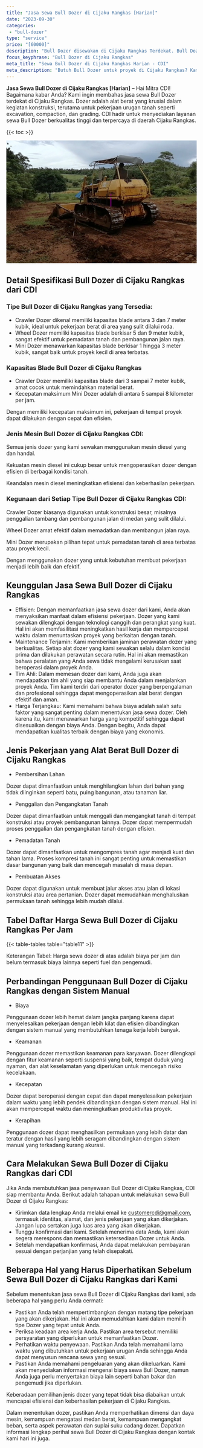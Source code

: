 ```yaml
---
title: "Jasa Sewa Bull Dozer di Cijaku Rangkas [Harian]"
date: "2023-09-30"
categories:
 - "bull-dozer"
type: "service"
price: "[60000]"
description: "Bull Dozer disewakan di Cijaku Rangkas Terdekat. Bull Dozer unggulan untuk kebutuhan proyek konstruksi dengan performa superior. Segera konsultasikan kebutuhan Anda."
focus_keyphrase: "Bull Dozer di Cijaku Rangkas"
meta_title: "Sewa Bull Dozer di Cijaku Rangkas Harian - CDI"
meta_description: "Butuh Bull Dozer untuk proyek di Cijaku Rangkas? Kami adalah solusi tepat dengan penawaran terbaik. Dapatkan penawaran sekarang."
---
```


**Jasa Sewa Bull Dozer di Cijaku Rangkas [Harian]** – Hai Mitra CDI! Bagaimana kabar Anda? Kami ingin membahas jasa sewa Bull Dozer terdekat di Cijaku Rangkas. Dozer adalah alat berat yang krusial dalam kegiatan konstruksi, terutama untuk pekerjaan urugan tanah seperti excavation, compaction, dan grading. CDI hadir untuk menyediakan layanan sewa Bull Dozer berkualitas tinggi dan terpercaya di daerah Cijaku Rangkas.

{{< toc >}}

![Jasa Sewa Bull Dozer di Cijaku Rangkas [Harian]](/images/bull-dozer/bull-dozer-31.jpg)

## Detail Spesifikasi Bull Dozer di Cijaku Rangkas dari CDI

### Tipe Bull Dozer di Cijaku Rangkas yang Tersedia:

*   Crawler Dozer dikenal memiliki kapasitas blade antara 3 dan 7 meter kubik, ideal untuk pekerjaan berat di area yang sulit dilalui roda.
*   Wheel Dozer memiliki kapasitas blade berkisar 5 dan 9 meter kubik, sangat efektif untuk pemadatan tanah dan pembangunan jalan raya.
*   Mini Dozer menawarkan kapasitas blade berkisar 1 hingga 3 meter kubik, sangat baik untuk proyek kecil di area terbatas.

### Kapasitas Blade Bull Dozer di Cijaku Rangkas

*   Crawler Dozer memiliki kapasitas blade dari 3 sampai 7 meter kubik, amat cocok untuk memindahkan material berat.
*   Kecepatan maksimum Mini Dozer adalah di antara 5 sampai 8 kilometer per jam.

Dengan memiliki kecepatan maksimum ini, pekerjaan di tempat proyek dapat dilakukan dengan cepat dan efisien.

### Jenis Mesin Bull Dozer di Cijaku Rangkas CDI:

Semua jenis dozer yang kami sewakan menggunakan mesin diesel yang dan handal.

Kekuatan mesin diesel ini cukup besar untuk mengoperasikan dozer dengan efisien di berbagai kondisi tanah.

Keandalan mesin diesel meningkatkan efisiensi dan keberhasilan pekerjaan.

### Kegunaan dari Setiap Tipe Bull Dozer di Cijaku Rangkas CDI:

Crawler Dozer biasanya digunakan untuk konstruksi besar, misalnya penggalian tambang dan pembangunan jalan di medan yang sulit dilalui.

Wheel Dozer amat efektif dalam memadatkan dan membangun jalan raya.

Mini Dozer merupakan pilihan tepat untuk pemadatan tanah di area terbatas atau proyek kecil.

Dengan menggunakan dozer yang untuk kebutuhan membuat pekerjaan menjadi lebih baik dan efektif.

## Keunggulan Jasa Sewa Bull Dozer di Cijaku Rangkas

*   Effisien: Dengan memanfaatkan jasa sewa dozer dari kami, Anda akan menyaksikan manfaat dalam efisiensi pekerjaan. Dozer yang kami sewakan dilengkapi dengan teknologi canggih dan perangkat yang kuat. Hal ini akan memfasilitasi meningkatkan hasil kerja dan mempercepat waktu dalam menuntaskan proyek yang berkaitan dengan tanah.
*   Maintenance Terjamin: Kami memberikan jaminan perawatan dozer yang berkualitas. Setiap alat dozer yang kami sewakan selalu dalam kondisi prima dan dilakukan perawatan secara rutin. Hal ini akan memastikan bahwa peralatan yang Anda sewa tidak mengalami kerusakan saat beroperasi dalam proyek Anda.
*   Tim Ahli: Dalam memesan dozer dari kami, Anda juga akan mendapatkan tim ahli yang siap membantu Anda dalam menjalankan proyek Anda. Tim kami terdiri dari operator dozer yang berpengalaman dan profesional sehingga dapat mengoperasikan alat berat dengan efektif dan aman.
*   Harga Terjangkau: Kami memahami bahwa biaya adalah salah satu faktor yang sangat penting dalam menentukan jasa sewa dozer. Oleh karena itu, kami menawarkan harga yang kompetitif sehingga dapat disesuaikan dengan biaya Anda. Dengan begitu, Anda dapat mendapatkan kualitas terbaik dengan biaya yang ekonomis.

## Jenis Pekerjaan yang Alat Berat Bull Dozer di Cijaku Rangkas

*   Pembersihan Lahan

Dozer dapat dimanfaatkan untuk menghilangkan lahan dari bahan yang tidak diinginkan seperti batu, puing bangunan, atau tanaman liar.
*   Penggalian dan Pengangkatan Tanah

Dozer dapat dimanfaatkan untuk menggali dan mengangkat tanah di tempat konstruksi atau proyek pembangunan lainnya. Dozer dapat mempermudah proses penggalian dan pengangkatan tanah dengan efisien.
*   Pemadatan Tanah

Dozer dapat dimanfaatkan untuk mengompres tanah agar menjadi kuat dan tahan lama. Proses kompresi tanah ini sangat penting untuk memastikan dasar bangunan yang baik dan mencegah masalah di masa depan.
*   Pembuatan Akses

Dozer dapat digunakan untuk membuat jalur akses atau jalan di lokasi konstruksi atau area pertanian. Dozer dapat memudahkan menghaluskan permukaan tanah sehingga lebih mudah dilalui.

## Tabel Daftar Harga Sewa Bull Dozer di Cijaku Rangkas Per Jam

{{< table-tables table="table11" >}}

Keterangan Tabel: Harga sewa dozer di atas adalah biaya per jam dan belum termasuk biaya lainnya seperti fuel dan pengemudi.

## Perbandingan Penggunaan Bull Dozer di Cijaku Rangkas dengan Sistem Manual

*   Biaya

Penggunaan dozer lebih hemat dalam jangka panjang karena dapat menyelesaikan pekerjaan dengan lebih kilat dan efisien dibandingkan dengan sistem manual yang membutuhkan tenaga kerja lebih banyak.
*   Keamanan

Penggunaan dozer memastikan keamanan para karyawan. Dozer dilengkapi dengan fitur keamanan seperti suspensi yang baik, tempat duduk yang nyaman, dan alat keselamatan yang diperlukan untuk mencegah risiko kecelakaan.
*   Kecepatan

Dozer dapat beroperasi dengan cepat dan dapat menyelesaikan pekerjaan dalam waktu yang lebih pendek dibandingkan dengan sistem manual. Hal ini akan mempercepat waktu dan meningkatkan produktivitas proyek.
*   Kerapihan

Penggunaan dozer dapat menghasilkan permukaan yang lebih datar dan teratur dengan hasil yang lebih seragam dibandingkan dengan sistem manual yang terkadang kurang akurasi.

## Cara Melakukan Sewa Bull Dozer di Cijaku Rangkas dari CDI

Jika Anda membutuhkan jasa penyewaan Bull Dozer di Cijaku Rangkas, CDI siap membantu Anda. Berikut adalah tahapan untuk melakukan sewa Bull Dozer di Cijaku Rangkas:

*   Kirimkan data lengkap Anda melalui email ke customercdi@gmail.com, termasuk identitas, alamat, dan jenis pekerjaan yang akan dikerjakan. Jangan lupa sertakan juga luas area yang akan dikerjakan.
*   Tunggu konfirmasi dari kami. Setelah menerima data Anda, kami akan segera merespons dan memastikan ketersediaan Dozer untuk Anda.
*   Setelah mendapatkan konfirmasi, Anda dapat melakukan pembayaran sesuai dengan perjanjian yang telah disepakati.

## Beberapa Hal yang Harus Diperhatikan Sebelum Sewa Bull Dozer di Cijaku Rangkas dari Kami

Sebelum menentukan jasa sewa Bull Dozer di Cijaku Rangkas dari kami, ada beberapa hal yang perlu Anda cermati:

*   Pastikan Anda telah mempertimbangkan dengan matang tipe pekerjaan yang akan dikerjakan. Hal ini akan memudahkan kami dalam memilih tipe Dozer yang tepat untuk Anda.
*   Periksa keadaan area kerja Anda. Pastikan area tersebut memiliki persyaratan yang diperlukan untuk memanfaatkan Dozer.
*   Perhatikan waktu penyewaan. Pastikan Anda telah memahami lama waktu yang dibutuhkan untuk pekerjaan urugan Anda sehingga Anda dapat menyusun rencana sewa yang sesuai.
*   Pastikan Anda memahami pengeluaran yang akan dikeluarkan. Kami akan menyediakan informasi mengenai biaya sewa Bull Dozer, namun Anda juga perlu menyertakan biaya lain seperti bahan bakar dan pengemudi jika diperlukan.

Keberadaan pemilihan jenis dozer yang tepat tidak bisa diabaikan untuk mencapai efisiensi dan keberhasilan pekerjaan di Cijaku Rangkas.

Dalam menentukan dozer, pastikan Anda memperhatikan dimensi dan daya mesin, kemampuan mengatasi medan berat, kemampuan mengangkat beban, serta aspek perawatan dan suplai suku cadang dozer. Dapatkan informasi lengkap perihal sewa Bull Dozer di Cijaku Rangkas dengan kontak kami hari ini juga.